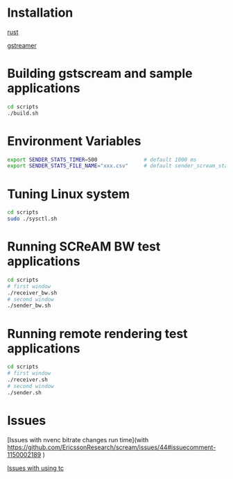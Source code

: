 # Installation

[rust](https://doc.rust-lang.org/book/ch01-01-installation.html#installing-rustup-on-linux-or-macos)

[gstreamer](https://lib.rs/crates/gstreamer)

# Building gstscream and sample applications

```bash
cd scripts
./build.sh
```

# Environment Variables
```bash
export SENDER_STATS_TIMER=500               # default 1000 ms
export SENDER_STATS_FILE_NAME="xxx.csv"     # default sender_scream_stats.csv
```
# Tuning  Linux system
```bash
cd scripts
sudo ./sysctl.sh
```

# Running SCReAM BW test applications
```bash
cd scripts
# first window
./receiver_bw.sh
# second window
./sender_bw.sh
```

# Running remote rendering test applications
```bash
cd scripts
# first window
./receiver.sh
# second window
./sender.sh
```

# Issues
[Issues with nvenc bitrate changes run time](with https://github.com/EricssonResearch/scream/issues/44#issuecomment-1150002189 )

[Issues with using tc](https://github.com/EricssonResearch/scream/issues/44#issuecomment-1112448356 )
